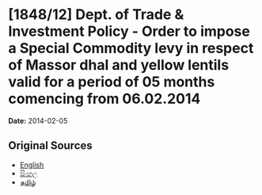 # [1848/12] Dept. of Trade & Investment Policy - Order to impose a Special Commodity levy in respect of Massor dhal and yellow lentils valid for a period of 05 months comencing from 06.02.2014

**Date:** 2014-02-05

## Original Sources

- [English](https://documents.gov.lk/view/extra-gazettes/2014/2/1848-12_E.pdf)
- [සිංහල](https://documents.gov.lk/view/extra-gazettes/2014/2/1848-12_S.pdf)
- [தமிழ்](https://documents.gov.lk/view/extra-gazettes/2014/2/1848-12_T.pdf)
